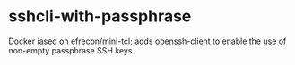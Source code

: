 # sshcli-with-passphrase
Docker iased on efrecon/mini-tcl; adds openssh-client to enable the use of non-empty passphrase SSH keys.
